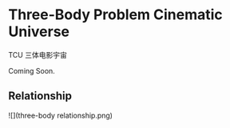 # Three-Body Problem Cinematic Universe
 TCU 三体电影宇宙

Coming Soon.

## Relationship

![](three-body relationship.png)
